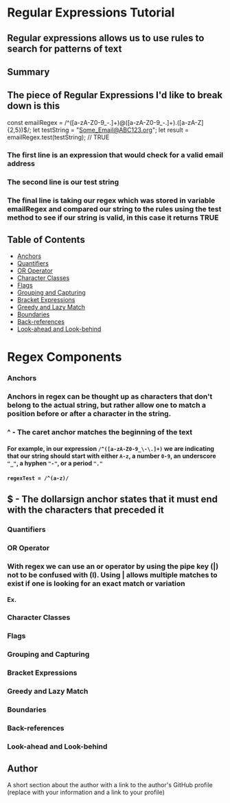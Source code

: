 # Regular Expressions Tutorial
## Regular expressions allows us to use rules to search for patterns of text 

## Summary
## The piece of Regular Expressions I'd like to break down is this 
const emailRegex = 	/^([a-zA-Z0-9_\-\.]+)@([a-zA-Z0-9_\-\.]+)\.([a-zA-Z]{2,5})$/; 
let testString = "Some_Email@ABC123.org";
let result = emailRegex.test(testString); // TRUE

### The first line is an expression that would check for a valid email address
### The second line is our test string  
### The final line is taking our regex which was stored in variable emailRegex and compared our string to the rules using the test method to see if our string is valid, in this case it returns TRUE



## Table of Contents

- [Anchors](#anchors)
- [Quantifiers](#quantifiers)
- [OR Operator](#or-operator)
- [Character Classes](#character-classes)
- [Flags](#flags)
- [Grouping and Capturing](#grouping-and-capturing)
- [Bracket Expressions](#bracket-expressions)
- [Greedy and Lazy Match](#greedy-and-lazy-match)
- [Boundaries](#boundaries)
- [Back-references](#back-references)
- [Look-ahead and Look-behind](#look-ahead-and-look-behind)

# Regex Components
### Anchors <a name="anchors"></a>
### Anchors in regex can be thought up as characters that don't belong to the actual string, but rather allow one to match a position before or after a character in the string. 

### ^ - The caret anchor matches the beginning of the text 
#### For example, in our expression ```/^([a-zA-Z0-9_\-\.]+)``` we are indicating that our string should start with either ```A-z```, a number ```0-9```, an underscore ```"_"```, a hyphen ```"-"```, or a period ```"."```
#### ```regexTest = /^(a-z)/```


## $ - The dollarsign anchor states that it must end with the characters that preceded it 

### Quantifiers

### OR Operator
### With regex we can use an or operator by using the pipe key (|) not to be confused with (I). Using | allows multiple matches to exist if one is looking for an exact match or variation
#### Ex. 

### Character Classes

### Flags

### Grouping and Capturing

### Bracket Expressions

### Greedy and Lazy Match

### Boundaries

### Back-references

### Look-ahead and Look-behind

## Author

A short section about the author with a link to the author's GitHub profile (replace with your information and a link to your profile)
